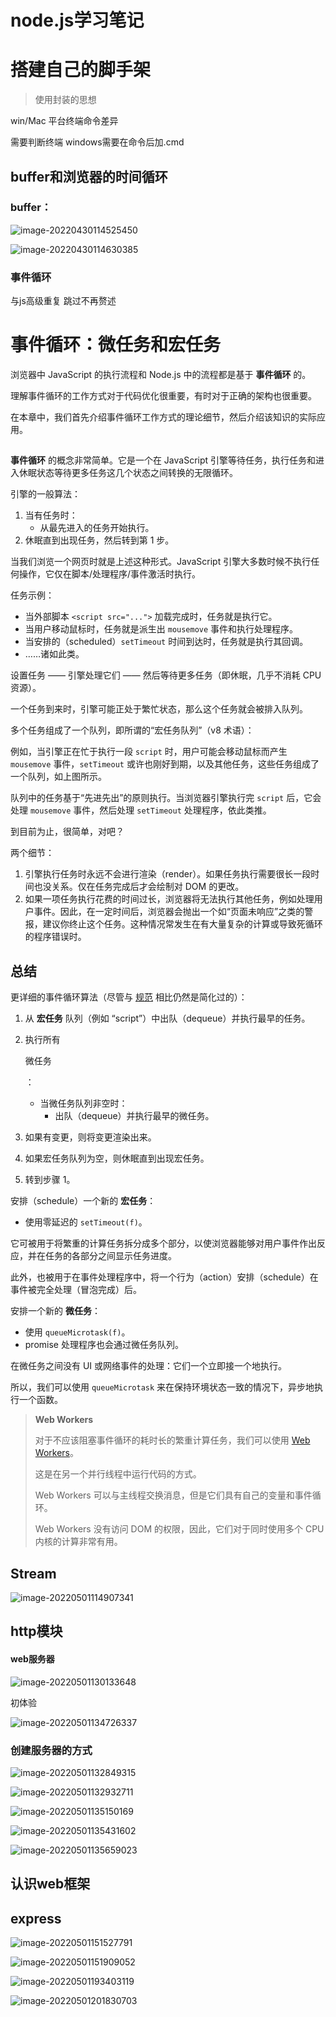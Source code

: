 # node.js学习笔记

# 搭建自己的脚手架

> 使用封装的思想

  win/Mac 平台终端命令差异

需要判断终端 windows需要在命令后加.cmd



## buffer和浏览器的时间循环

### buffer：

![image-20220430114525450](https://ypyun-cdn.u1n1.com/img/picgo/2022/04/30/20220430114525.png)

![image-20220430114630385](https://ypyun-cdn.u1n1.com/img/picgo/2022/04/30/20220430114630.png)

### 事件循环

与js高级重复 跳过不再赘述

# 事件循环：微任务和宏任务

浏览器中 JavaScript 的执行流程和 Node.js 中的流程都是基于 **事件循环** 的。

理解事件循环的工作方式对于代码优化很重要，有时对于正确的架构也很重要。

在本章中，我们首先介绍事件循环工作方式的理论细节，然后介绍该知识的实际应用。

## 

**事件循环** 的概念非常简单。它是一个在 JavaScript 引擎等待任务，执行任务和进入休眠状态等待更多任务这几个状态之间转换的无限循环。

引擎的一般算法：

1. 当有任务时：
   - 从最先进入的任务开始执行。
2. 休眠直到出现任务，然后转到第 1 步。

当我们浏览一个网页时就是上述这种形式。JavaScript 引擎大多数时候不执行任何操作，它仅在脚本/处理程序/事件激活时执行。

任务示例：

- 当外部脚本 `<script src="...">` 加载完成时，任务就是执行它。
- 当用户移动鼠标时，任务就是派生出 `mousemove` 事件和执行处理程序。
- 当安排的（scheduled）`setTimeout` 时间到达时，任务就是执行其回调。
- ……诸如此类。

设置任务 —— 引擎处理它们 —— 然后等待更多任务（即休眠，几乎不消耗 CPU 资源）。

一个任务到来时，引擎可能正处于繁忙状态，那么这个任务就会被排入队列。

多个任务组成了一个队列，即所谓的“宏任务队列”（v8 术语）：

例如，当引擎正在忙于执行一段 `script` 时，用户可能会移动鼠标而产生 `mousemove` 事件，`setTimeout` 或许也刚好到期，以及其他任务，这些任务组成了一个队列，如上图所示。

队列中的任务基于“先进先出”的原则执行。当浏览器引擎执行完 `script` 后，它会处理 `mousemove` 事件，然后处理 `setTimeout` 处理程序，依此类推。

到目前为止，很简单，对吧？

两个细节：

1. 引擎执行任务时永远不会进行渲染（render）。如果任务执行需要很长一段时间也没关系。仅在任务完成后才会绘制对 DOM 的更改。
2. 如果一项任务执行花费的时间过长，浏览器将无法执行其他任务，例如处理用户事件。因此，在一定时间后，浏览器会抛出一个如“页面未响应”之类的警报，建议你终止这个任务。这种情况常发生在有大量复杂的计算或导致死循环的程序错误时。

## 总结

更详细的事件循环算法（尽管与 [规范](https://html.spec.whatwg.org/multipage/webappapis.html#event-loop-processing-model) 相比仍然是简化过的）：

1. 从 **宏任务** 队列（例如 “script”）中出队（dequeue）并执行最早的任务。

2. 执行所有

   微任务

   ：

   - 当微任务队列非空时：
     - 出队（dequeue）并执行最早的微任务。

3. 如果有变更，则将变更渲染出来。

4. 如果宏任务队列为空，则休眠直到出现宏任务。

5. 转到步骤 1。

安排（schedule）一个新的 **宏任务**：

- 使用零延迟的 `setTimeout(f)`。

它可被用于将繁重的计算任务拆分成多个部分，以使浏览器能够对用户事件作出反应，并在任务的各部分之间显示任务进度。

此外，也被用于在事件处理程序中，将一个行为（action）安排（schedule）在事件被完全处理（冒泡完成）后。

安排一个新的 **微任务**：

- 使用 `queueMicrotask(f)`。
- promise 处理程序也会通过微任务队列。

在微任务之间没有 UI 或网络事件的处理：它们一个立即接一个地执行。

所以，我们可以使用 `queueMicrotask` 来在保持环境状态一致的情况下，异步地执行一个函数。

> **Web Workers**
>
> 对于不应该阻塞事件循环的耗时长的繁重计算任务，我们可以使用 [Web Workers](https://html.spec.whatwg.org/multipage/workers.html)。
>
> 这是在另一个并行线程中运行代码的方式。
>
> Web Workers 可以与主线程交换消息，但是它们具有自己的变量和事件循环。
>
> Web Workers 没有访问 DOM 的权限，因此，它们对于同时使用多个 CPU 内核的计算非常有用。

## Stream

![image-20220501114907341](https://ypyun-cdn.u1n1.com/img/picgo/2022/05/0120220501114907.png)



## http模块

#### web服务器

![image-20220501130133648](https://ypyun-cdn.u1n1.com/img/picgo/2022/05/01/20220501130133.png)

初体验

![image-20220501134726337](https://ypyun-cdn.u1n1.com/img/picgo/2022/05/01/20220501134726.png)



### 创建服务器的方式

![image-20220501132849315](https://ypyun-cdn.u1n1.com/img/picgo/2022/05/01/20220501132849.png)

![image-20220501132932711](https://ypyun-cdn.u1n1.com/img/picgo/2022/05/01/20220501132932.png)

![image-20220501135150169](https://ypyun-cdn.u1n1.com/img/picgo/2022/05/01/20220501135150.png)

![image-20220501135431602](https://ypyun-cdn.u1n1.com/img/picgo/2022/05/01/20220501135431.png)

![image-20220501135659023](https://ypyun-cdn.u1n1.com/img/picgo/2022/05/01/20220501135659.png)



## 认识web框架

## express

 ![image-20220501151527791](https://ypyun-cdn.u1n1.com/img/picgo/2022/05/01/20220501151528.png)

![image-20220501151909052](https://ypyun-cdn.u1n1.com/img/picgo/2022/05/01/20220501151909.png)

![image-20220501193403119](https://ypyun-cdn.u1n1.com/img/picgo/2022/05/01/20220501193403.png)

![image-20220501201830703](https://ypyun-cdn.u1n1.com/img/picgo/2022/05/01/20220501201830.png)
